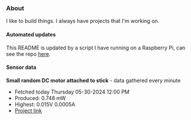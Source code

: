 ### About
I like to build things. I always have projects that I'm working on.

#### Automated updates
This README is updated by a script I have running on a Raspberry Pi, can see the repo [here](https://github.com/jdc-cunningham/raspi-git-repo-updater).

#### Sensor data


**Small random DC motor attached to stick** - data gathered every minute
- Fetched today Thursday 05-30-2024 12:00 PM
- Produced: 0.748 mW
- Highest: 0.015V 0.0005A
- [Project link](https://github.com/jdc-cunningham/turbine-raspi)